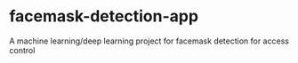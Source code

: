 # facemask-detection-app
A machine learning/deep learning project for facemask detection for access control
